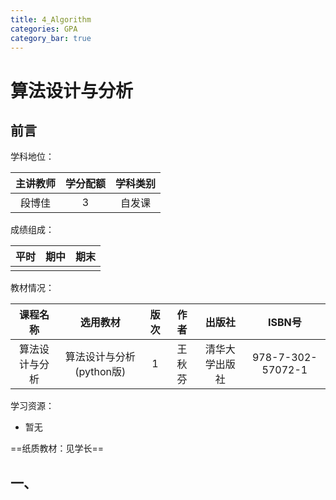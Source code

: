 ```yaml
---
title: 4_Algorithm
categories: GPA
category_bar: true
---
```


# 算法设计与分析

## 前言

学科地位：

| 主讲教师 | 学分配额 | 学科类别 |
| :------: | :------: | :------: |
|  段博佳  |    3     |  自发课  |

成绩组成：

| 平时 | 期中 | 期末 |
| :--: | :--: | :--: |
|      |      |      |

教材情况：

|    课程名称    |         选用教材         | 版次 |  作者  |     出版社     |      ISBN号       |
| :------------: | :----------------------: | :--: | :----: | :------------: | :---------------: |
| 算法设计与分析 | 算法设计与分析(python版) |  1   | 王秋芬 | 清华大学出版社 | 978-7-302-57072-1 |

学习资源：

- 暂无

==纸质教材：见学长==

## 一、
